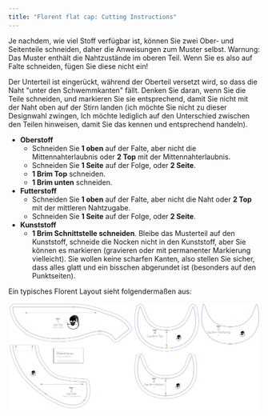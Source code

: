 ```yaml
---
title: "Florent flat cap: Cutting Instructions"
---
```


Je nachdem, wie viel Stoff verfügbar ist, können Sie zwei Ober- und Seitenteile schneiden, daher die Anweisungen zum Muster selbst. Warnung: Das Muster enthält die Nahtzustände im oberen Teil. Wenn Sie es also auf Falte schneiden, fügen Sie diese nicht ein!

Der Unterteil ist eingerückt, während der Oberteil versetzt wird, so dass die Naht "unter den Schwemmkanten" fällt. Denken Sie daran, wenn Sie die Teile schneiden, und markieren Sie sie entsprechend, damit Sie nicht mit der Naht oben auf der Stirn landen (ich möchte Sie nicht zu dieser Designwahl zwingen, Ich möchte lediglich auf den Unterschied zwischen den Teilen hinweisen, damit Sie das kennen und entsprechend handeln).

- **Oberstoff**
  - Schneiden Sie **1 oben** auf der Falte, aber nicht die Mittennahterlaubnis oder **2 Top** mit der Mittennahterlaubnis.
  - Schneiden Sie **1 Seite** auf der Folge, oder **2 Seite**.
  - **1 Brim Top** schneiden.
  - **1 Brim unten** schneiden.
- **Futterstoff**
  - Schneiden Sie **1 oben** auf der Falte, aber nicht die Naht oder **2 Top** mit der mittleren Nahtzugabe.
  - Schneiden Sie **1 Seite** auf der Folge, oder **2 Seite**.
- **Kunststoff**
  - **1 Brim Schnittstelle schneiden**. Bleibe das Musterteil auf den Kunststoff, schneide die Nocken nicht in den Kunststoff, aber Sie können es markieren (gravieren oder mit permanenter Markierung vielleicht). Sie wollen keine scharfen Kanten, also stellen Sie sicher, dass alles glatt und ein bisschen abgerundet ist (besonders auf den Punktseiten).

Ein typisches Florent Layout sieht folgendermaßen aus:

![Ein typisches Florent Layout](layout.svg)

